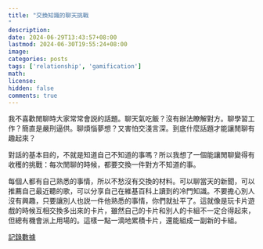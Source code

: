 ```yaml
---
title: "交換知識的聊天挑戰"
description: 
date: 2024-06-29T13:43:57+08:00
lastmod: 2024-06-30T19:55:24+08:00
image: 
categories: posts
tags: ['relationship', 'gamification']
math: 
license: 
hidden: false
comments: true
---
```


我不喜歡閒聊時大家常常會説的話題。聊天氣吃飯？沒有辦法瞭解對方。聊學習工作？簡直是嚴刑逼供。聊煩惱夢想？又害怕交淺言深。到底什麼話題才能讓閒聊有趣起來？

對話的基本目的，不就是知道自己不知道的事嗎？所以我想了一個能讓閒聊變得有收穫的挑戰：每次閒聊的時候，都要交換一件對方不知道的事。

每個人都有自己熟悉的事情，所以不愁沒有交換的材料。可以聊當天的新聞，可以推薦自己最近聽的歌，可以分享自己在維基百科上讀到的冷門知識。不要擔心別人沒有興趣，只要讓別人也説一件他熟悉的事情，你們就扯平了。這就像是玩卡片遊戲的時候互相交換多出來的卡片，雖然自己的卡片和別人的卡組不一定合得起來，但總有機會派上用場的。這樣一點一滴地累積卡片，還能組成一副新的卡組。

[記錄數據](/zh/skill/right-sider)


